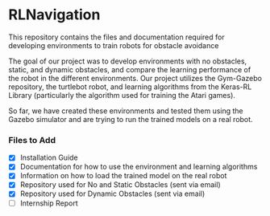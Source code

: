 # RLNavigation
This repository contains the files and documentation required for developing environments to train robots for obstacle avoidance

The goal of our project was to develop environments with no obstacles, static, and dynamic obstacles, and compare the learning performance of the robot in the different environments. Our project utilizes the Gym-Gazebo repository, the turtlebot robot, and learning algorithms from the Keras-RL Library (particularly the algorithm used for training the Atari games).

So far, we have created these environments and tested them using the Gazebo simulator and are trying to run the trained models on a real robot. 


### Files to Add

- [x] Installation Guide 
- [x] Documentation for how to use the environment and learning algorithms
- [x] Information on how to load the trained model on the real robot
- [x] Repository used for No and Static Obstacles (sent via email)
- [x] Repository used for Dynamic Obstacles (sent via email)
- [ ] Internship Report

